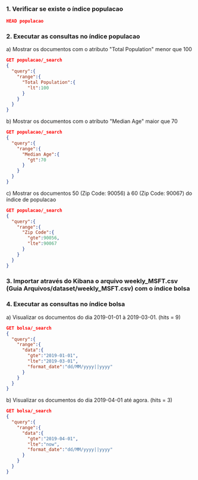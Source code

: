 
### 1. Verificar se existe o índice populacao

```json
HEAD populacao
```

### 2. Executar as consultas no índice populacao

a) Mostrar os documentos com o atributo "Total Population" menor que 100

```json
GET populacao/_search
{
  "query":{
    "range":{
      "Total Population":{
        "lt":100
      }
    }
  }
}
```

b) Mostrar os documentos com o atributo "Median Age" maior que 70
```json
GET populacao/_search
{
  "query":{
    "range":{
      "Median Age":{
        "gt":70
      }
    }
  }
}
```
c) Mostrar os documentos 50 (Zip Code: 90056) à 60 (Zip Code: 90067) do índice de populacao

```json
GET populacao/_search
{
  "query":{
    "range":{
      "Zip Code":{
        "gte":90056,
        "lte":90067
      }
    }
  }
}
```
### 3. Importar através do Kibana o arquivo weekly_MSFT.csv (Guia Arquivos/dataset/weekly_MSFT.csv) com o índice bolsa

### 4. Executar as consultas no índice bolsa

a) Visualizar os documentos do dia 2019-01-01 à 2019-03-01. (hits = 9)


```json
GET bolsa/_search
{
  "query":{
    "range":{
      "data":{
        "gte":"2019-01-01",
        "lte":"2019-03-01",
        "format_date":"dd/MM/yyyy||yyyy"
      }
    }
  }
}
```
b) Visualizar os documentos do dia 2019-04-01 até agora. (hits = 3)
```json
GET bolsa/_search
{
  "query":{
    "range":{
      "data":{
        "gte":"2019-04-01",
        "lte":"now",
        "format_date":"dd/MM/yyyy||yyyy"
      }
    }
  }
}
```